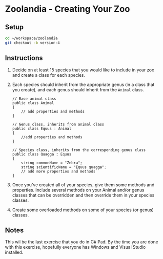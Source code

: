 # Zoolandia - Creating Your Zoo

## Setup

```bash
cd ~/workspace/zoolandia
git checkout -b version-4
```

## Instructions

1. Decide on at least 15 species that you would like to include in your zoo and create a class for each species. 
1. Each species should inherit from the appropriate genus (in a class that you create), and each genus should inherit from the `Animal` class.

    ```
    // Base animal class
    public class Animal 
    {
    	// add properties and methods
    }

    // Genus class, inherits from animal class
    public class Equus : Animal 
    {
    	//add properties and methods
    }

    // Species class, inherits from the corresponding genus class
    public class Quagga : Equus
    {
        string commonName = "Zebra";
    	string scientificName = "Equus quagga";
    	// add more properties and methods
    }
    ```
1. Once you've created all of your species, give them some methods and properties. Include several methods on your Animal and/or genus classes that can be overridden and then override them in your species classes.
1. Create some overloaded methods on some of your species (or genus) classes.


## Notes

This wil be the last exercise that you do in C# Pad. By the time you are done with this exercise, hopefully everyone has Windows and Visual Studio installed.